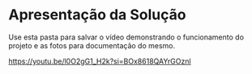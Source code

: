 # Apresentação da Solução

Use esta pasta para salvar o vídeo demonstrando o funcionamento do projeto e as fotos para documentação do mesmo.

https://youtu.be/l0O2gG1_H2k?si=BOx8618QAYrGOznl